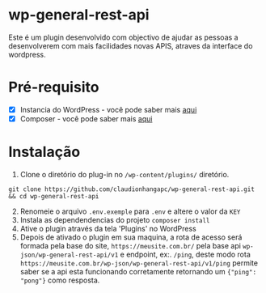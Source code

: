 # wp-general-rest-api
Este é um plugin desenvolvido com objectivo de ajudar as pessoas a desenvolverem com mais facilidades novas APIS, atraves da interface do wordpress.
# Pré-requisito
- [x] Instancia do WordPress - você pode saber mais <a href="https://wordpress.org/support/article/how-to-install-wordpress/">aqui</a>
- [x] Composer - você pode saber mais <a href="https://getcomposer.org/doc/00-intro.md">aqui</a>
# Instalação
1. Clone o diretório do plug-in no `/wp-content/plugins/` diretório.
```
git clone https://github.com/claudionhangapc/wp-general-rest-api.git && cd wp-general-rest-api
```
2. Renomeie o arquivo `.env.exemple` para `.env` e altere o valor da `KEY`
3. Instala as dependendencias do projeto `composer install`
3. Ative o plugin através da tela 'Plugins' no WordPress
4. Depois de ativado o plugin em sua maquina, a rota de acesso será formada pela base do site, ```https://meusite.com.br/``` pela base api ```wp-json/wp-general-rest-api/v1``` e endpoint, ex:. ```/ping```, deste modo
  rota ```https://meusite.com.br/wp-json/wp-general-rest-api/v1/ping``` permite saber se a api esta funcionando corretamente retornando um ```{"ping": "pong"}``` como resposta.
